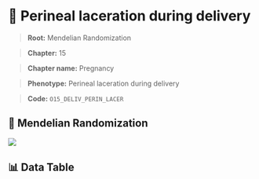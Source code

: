 # 🧪 Perineal laceration during delivery

> **Root:** Mendelian Randomization

> **Chapter:** 15  

> **Chapter name:** Pregnancy

> **Phenotype:** Perineal laceration during delivery  

> **Code:** `O15_DELIV_PERIN_LACER`

## 🧬 Mendelian Randomization  

<img src="/MR/Figures/Forward/O15_DELIV_PERIN_LACER.png"/>

## 📊 Data Table

<CsvTableMRF src="/MR_Data/Forward/O15_DELIV_PERIN_LACER.csv"/>
